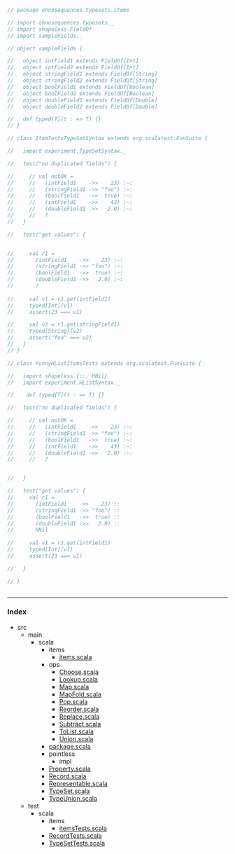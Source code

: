 
```scala
// package ohnosequences.typesets.items

// import ohnosequences.typesets._
// import shapeless.FieldOf
// import sampleFields._

// object sampleFields {

//   object intField1 extends FieldOf[Int]
//   object intField2 extends FieldOf[Int]
//   object stringField1 extends FieldOf[String]
//   object stringField2 extends FieldOf[String]
//   object boolField1 extends FieldOf[Boolean]
//   object boolField2 extends FieldOf[Boolean]
//   object doubleField1 extends FieldOf[Double]
//   object doubleField2 extends FieldOf[Double]

//   def typed[T](t : => T) {}
// }

// class ItemTestsTypeSetSyntax extends org.scalatest.FunSuite {

//   import experiment.TypeSetSyntax._

//   test("no duplicated fields") {

//     // val notOK =
//     //   (intField1    ->>    23) :~:
//     //   (stringField1 ->> "foo") :~:
//     //   (boolField1   ->>  true) :~:
//     //   (intField1    ->>    43) :~:
//     //   (doubleField1 ->>   2.0) :~:
//     //   ?
//   }

//   test("get values") {


//     val r1 =
//       (intField1    ->>    23) :~:
//       (stringField1 ->> "foo") :~:
//       (boolField1   ->>  true) :~:
//       (doubleField1 ->>   2.0) :~:
//       ?
    
//     val v1 = r1.get(intField1)
//     typed[Int](v1)
//     assert(23 === v1)

//     val v2 = r1.get(stringField1)
//     typed[String](v2)
//     assert("foo" === v2)
//   }
// }

// class FunnyHListItemsTests extends org.scalatest.FunSuite {

//   import shapeless.{::, HNil}
//   import experiment.HListSyntax._

//    def typed[T](t : => T) {}

//   test("no duplicated fields") {

//     // val notOK =
//     //   (intField1    ->>    23) :~:
//     //   (stringField1 ->> "foo") :~:
//     //   (boolField1   ->>  true) :~:
//     //   (intField1    ->>    43) :~:
//     //   (doubleField1 ->>   2.0) :~:
//     //   ?


//   }

//   test("get values") {
//     val r1 =
//       (intField1    ->>    23) ::
//       (stringField1 ->> "foo") ::
//       (boolField1   ->>  true) ::
//       (doubleField1 ->>   2.0) ::
//       HNil
    
//     val v1 = r1.get(intField1)
//     typed[Int](v1)
//     assert(23 === v1)

//   }

// }



```


------

### Index

+ src
  + main
    + scala
      + items
        + [items.scala][main/scala/items/items.scala]
      + ops
        + [Choose.scala][main/scala/ops/Choose.scala]
        + [Lookup.scala][main/scala/ops/Lookup.scala]
        + [Map.scala][main/scala/ops/Map.scala]
        + [MapFold.scala][main/scala/ops/MapFold.scala]
        + [Pop.scala][main/scala/ops/Pop.scala]
        + [Reorder.scala][main/scala/ops/Reorder.scala]
        + [Replace.scala][main/scala/ops/Replace.scala]
        + [Subtract.scala][main/scala/ops/Subtract.scala]
        + [ToList.scala][main/scala/ops/ToList.scala]
        + [Union.scala][main/scala/ops/Union.scala]
      + [package.scala][main/scala/package.scala]
      + pointless
        + impl
      + [Property.scala][main/scala/Property.scala]
      + [Record.scala][main/scala/Record.scala]
      + [Representable.scala][main/scala/Representable.scala]
      + [TypeSet.scala][main/scala/TypeSet.scala]
      + [TypeUnion.scala][main/scala/TypeUnion.scala]
  + test
    + scala
      + items
        + [itemsTests.scala][test/scala/items/itemsTests.scala]
      + [RecordTests.scala][test/scala/RecordTests.scala]
      + [TypeSetTests.scala][test/scala/TypeSetTests.scala]

[main/scala/items/items.scala]: ../../../main/scala/items/items.scala.md
[main/scala/ops/Choose.scala]: ../../../main/scala/ops/Choose.scala.md
[main/scala/ops/Lookup.scala]: ../../../main/scala/ops/Lookup.scala.md
[main/scala/ops/Map.scala]: ../../../main/scala/ops/Map.scala.md
[main/scala/ops/MapFold.scala]: ../../../main/scala/ops/MapFold.scala.md
[main/scala/ops/Pop.scala]: ../../../main/scala/ops/Pop.scala.md
[main/scala/ops/Reorder.scala]: ../../../main/scala/ops/Reorder.scala.md
[main/scala/ops/Replace.scala]: ../../../main/scala/ops/Replace.scala.md
[main/scala/ops/Subtract.scala]: ../../../main/scala/ops/Subtract.scala.md
[main/scala/ops/ToList.scala]: ../../../main/scala/ops/ToList.scala.md
[main/scala/ops/Union.scala]: ../../../main/scala/ops/Union.scala.md
[main/scala/package.scala]: ../../../main/scala/package.scala.md
[main/scala/Property.scala]: ../../../main/scala/Property.scala.md
[main/scala/Record.scala]: ../../../main/scala/Record.scala.md
[main/scala/Representable.scala]: ../../../main/scala/Representable.scala.md
[main/scala/TypeSet.scala]: ../../../main/scala/TypeSet.scala.md
[main/scala/TypeUnion.scala]: ../../../main/scala/TypeUnion.scala.md
[test/scala/items/itemsTests.scala]: itemsTests.scala.md
[test/scala/RecordTests.scala]: ../RecordTests.scala.md
[test/scala/TypeSetTests.scala]: ../TypeSetTests.scala.md
